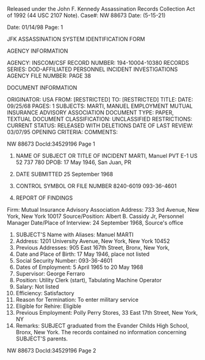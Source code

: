 Released under the John F. Kennedy
Assassination Records Collection Act of
1992 (44 USC 2107 Note). Case#: NW
88673 Date: (5-15-21)

Date: 01/14/98
Page: 1

JFK ASSASSINATION SYSTEM
IDENTIFICATION FORM

AGENCY INFORMATION

AGENCY:
INSCOM/CSF
RECORD NUMBER: 194-10004-10380
RECORDS SERIES: DOD-AFFILIATED PERSONNEL INCIDENT INVESTIGATIONS
AGENCY FILE NUMBER: PAGE 38

DOCUMENT INFORMATION

ORIGINATOR: USA
FROM: [RESTRICTED]
TO: [RESTRICTED]
TITLE:
DATE: 09/25/68
PAGES: 1
SUBJECTS: MARTI, MANUEL
EMPLOYMENT
MUTUAL INSURANCE ADVISORY ASSOCIATION
DOCUMENT TYPE: PAPER, TEXTUAL DOCUMENT
CLASSIFICATION: UNCLASSIFIED
RESTRICTIONS:
CURRENT STATUS: RELEASED WITH DELETIONS
DATE OF LAST REVIEW: 03/07/95
OPENING CRITERIA:
COMMENTS:

NW 88673 DocId:34529196 Page 1

1. NAME OF SUBJECT OR TITLE OF INCIDENT
MARTI, Manuel
PVT E-1 US 52 737 780
DPOB: 17 May 1946, San Juan, PR

2. DATE SUBMITTED
25 September 1968

3. CONTROL SYMBOL OR FILE NUMBER
8240-6019
093-36-4601

4. REPORT OF FINDINGS

Firm: Mutual Insurance Advisory Association
Address: 733 3rd Avenue, New York, New York 10017
Source/Position: Albert B. Cassidy Jr, Personnel Manager
Date/Place of Interview: 24 September 1968, Source's office

1. SUBJECT'S Name with Aliases: Manuel MARTI
2. Address: 1201 University Avenue, New York, New York 10452
3. Previous Addresses: 905 East 167th Street, Bronx, New York,
4. Date and Place of Birth: 17 May 1946, place not listed
5. Social Security Number: 093-36-4601
6. Dates of Employment: 5 April 1965 to 20 May 1968
7. Supervisor: George Ferraro
8. Position: Utility Clerk (start), Tabulating Machine Operator
9. Salary: Not listed
10. Efficiency: Satisfactory
11. Reason for Termination: To enter military service
12. Eligible for Rehire: Eligible
13. Previous Employment: Polly Perry Stores, 33 East 17th Street, New York, NY
14. Remarks: SUBJECT graduated from the Evander Childs High School, Bronx, New York.
The records contained no information concerning SUBJECT'S parents.

NW 88673 DocId:34529196 Page 2
